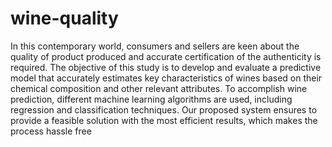 # wine-quality
In this contemporary world, consumers and sellers are keen about the quality of
product produced and accurate certification of the authenticity is required. The objective of this
study is to develop and evaluate a predictive model that accurately estimates key characteristics
of wines based on their chemical composition and other relevant attributes. To accomplish wine
prediction, different machine learning algorithms are used, including regression and
classification techniques. Our proposed system ensures to provide a feasible solution with the
most efficient results, which makes the process hassle free
